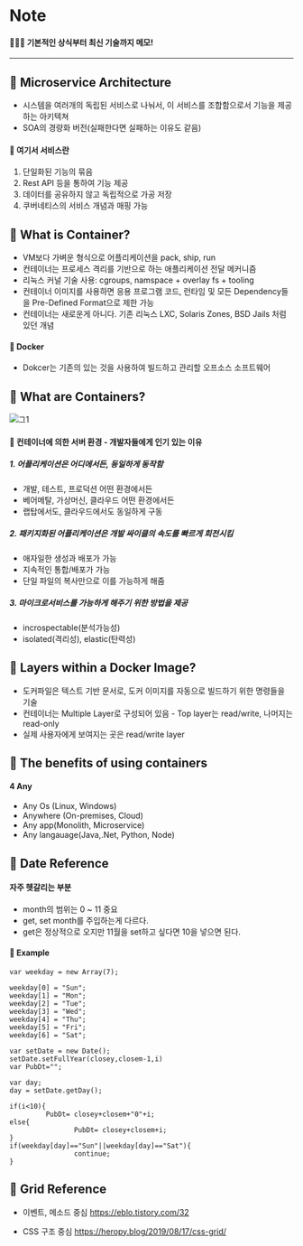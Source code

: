 # Note 

 #### 📝👦💡 기본적인 상식부터 최신 기술까지 메모!

---------------------------


## 📖  Microservice Architecture

- 시스템을 여러개의 독립된 서비스로 나눠서, 이 서비스를 조합함으로서 기능을 제공하는 아키텍쳐
- SOA의 경량화 버전(실패한다면 실패하는 이유도 같음)

#### 📌 여기서 서비스란

1) 단일화된 기능의 묶음 
2) Rest API 등을 통하여 기능 제공
3) 데이터를 공유하지 않고 독립적으로 가공 저장
4) 쿠버네티스의 서비스 개념과 매핑 가능


## 📖  What is Container?

- VM보다 가벼운 형식으로 어플리케이션을 pack, ship, run
- 컨테이너는 프로세스 격리를 기반으로 하는 애플리케이션 전달 메커니즘
- 리눅스 커널 기술 사용: cgroups, namspace + overlay fs + tooling
- 컨테이너 이미지를 사용하면 응용 프로그램 코드, 런타임 및 모든 Dependency들을 Pre-Defined Format으로 제한 가능
- 컨테이너는 새로운게 아니다. 기존 리눅스 LXC, Solaris Zones, BSD Jails 처럼 있던 개념

#### 📌 Docker
- Dokcer는 기존의 있는 것을 사용하여 빌드하고 관리할 오프소스 소프트웨어 


## 📖  What are Containers?

![그1](https://user-images.githubusercontent.com/49789734/77514183-b1d8c500-6eb9-11ea-8652-4f7e2712f8d6.png)

#### 📌 컨테이너에 의한 서버 환경 - 개발자들에게 인기 있는 이유 

##### 1. 어플리케이션은 어디에서든, 동일하게 동작함 
- 개발, 테스트, 프로덕션 어떤 환경에서든
- 베어메탈, 가상머신, 클라우드 어떤 환경에서든
- 랩탑에서도, 클라우드에서도 동일하게 구동

##### 2. 패키지화된 어플리케이션은 개발 싸이클의 속도를 빠르게 회전시킴
- 애자일한 생성과 배포가 가능
- 지속적인 통합/배포가 가능
- 단일 파일의 복사만으로 이를 가능하게 해줌 

##### 3. 마이크로서비스를 가능하게 해주기 위한 방법을 제공
- incrospectable(분석가능성) 
- isolated(격리성), elastic(탄력성) 


## 📖  Layers within a Docker Image?

- 도커파일은 텍스트 기반 문서로, 도커 이미지를 자동으로 빌드하기 위한 명령들을 기술 
- 컨테이너는 Multiple Layer로 구성되어 있음 - Top layer는 read/write, 나머지는 read-only
- 실제 사용자에게 보여지는 곳은 read/write layer 



## 📖  The benefits of using containers 

#### 4 Any
- Any Os (Linux, Windows)
- Anywhere (On-premises, Cloud)
- Any app(Monolith, Microservice)
- Any langauage(Java,.Net, Python, Node)



## 📖 Date Reference 

#### 자주 헷갈리는 부분 
- month의 범위는 0 ~ 11 중요
- get, set month를 주입하는게 다르다.
- get은 정상적으로 오지만 11월을 set하고 싶다면 10을 넣으면 된다. 

#### 📌 Example

```````
var weekday = new Array(7);

weekday[0] = "Sun";
weekday[1] = "Mon";
weekday[2] = "Tue";
weekday[3] = "Wed";
weekday[4] = "Thu";
weekday[5] = "Fri";
weekday[6] = "Sat";
 
var setDate = new Date();
setDate.setFullYear(closey,closem-1,i)
var PubDt="";
 		
var day;
day = setDate.getDay();
 			
if(i<10){
 	 	 PubDt= closey+closem+"0"+i;
else{
 				PubDt= closey+closem+i;
}
if(weekday[day]=="Sun"||weekday[day]=="Sat"){
 			    continue;
}
```````

## 📖 Grid Reference

- 이벤트, 메소드 중심 
https://eblo.tistory.com/32

- CSS 구조 중심 
https://heropy.blog/2019/08/17/css-grid/

